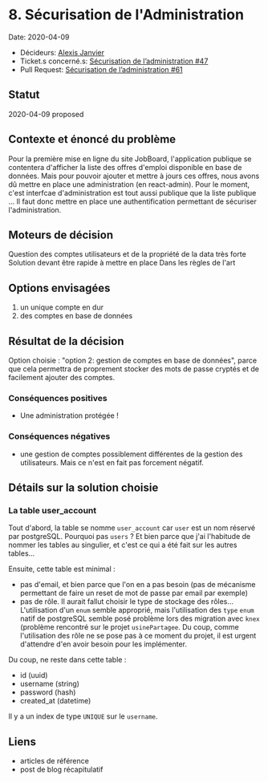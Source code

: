 # 8. Sécurisation de l'Administration

Date: 2020-04-09

- Décideurs: [Alexis Janvier](https://github.com/alexisjanvier)
- Ticket.s concerné.s: [Sécurisation de l’administration #47](https://github.com/CaenCamp/jobs-caen-camp/issues/47)
- Pull Request: [Sécurisation de l’administration #61](https://github.com/CaenCamp/jobs-caen-camp/pull/61)

## Statut

2020-04-09 proposed

## Contexte et énoncé du problème

Pour la première mise en ligne du site JobBoard, l'application publique se contentera d'afficher la liste des offres d'emploi disponible en base de données. Mais pour pouvoir ajouter et mettre à jours ces offres, nous avons dû mettre en place une administration (en react-admin). Pour le moment, c'est interfcae d'administration est tout aussi publique que la liste publique ... Il faut donc mettre en place une authentification permettant de sécuriser l'administration.

## Moteurs de décision

Question des comptes utilisateurs et de la propriété de la data très forte
Solution devant être rapide à mettre en place
Dans les règles de l'art

## Options envisagées

1) un unique compte en dur
2) des comptes en base de données

## Résultat de la décision

Option choisie : "option 2: gestion de comptes en base de données", parce que cela permettra de proprement stocker des mots de passe cryptés et de facilement ajouter des comptes.

### Conséquences positives

- Une administration protégée !

### Conséquences négatives

- une gestion de comptes possiblement différentes de la gestion des utilisateurs. Mais ce n'est en fait pas forcement négatif.

## Détails sur la solution choisie

### La table user_account

Tout d'abord, la table se nomme `user_account` car `user` est un nom réservé par postgreSQL. Pourquoi pas `users` ? Et bien parce que j'ai l'habitude de nommer les tables au singulier, et c'est ce qui a été fait sur les autres tables...

Ensuite, cette table est minimal :

- pas d'email, et bien parce que l'on en a pas besoin (pas de mécanisme permettant de faire un reset de mot de passe par email par exemple)
- pas de rôle. Il aurait fallut choisir le type de stockage des rôles... L'utilisation d'un `enum` semble approprié, mais l'utilisation des `type` `enum` natif de postgreSQL semble posé problème lors des migration avec `knex` (problème rencontré sur le projet `usinePartagee`. Du coup, comme l'utilisation des rôle ne se pose pas à ce moment du projet, il est urgent d'attendre d'en avoir besoin pour les implémenter.

Du coup, ne reste dans cette table :

- id (uuid)
- username (string)
- password (hash)
- created_at (datetime)

Il y a un index de type `UNIQUE` sur le `username`.

## Liens

- articles de référence
- post de blog récapitulatif
